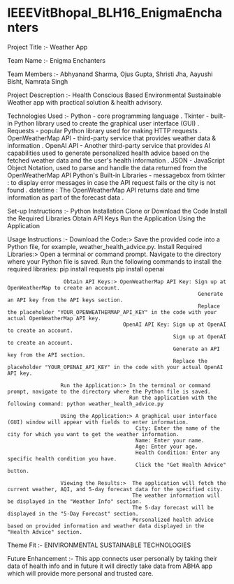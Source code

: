 # IEEEVitBhopal_BLH16_EnigmaEnchanters
Project Title :- Weather App

Team Name :- Enigma Enchanters 

Team Members :- Abhyanand Sharma, 
                Ojus Gupta,
                Shristi Jha,
                Aayushi Bisht,
                Namrata Singh
                
Project Descreption :- Health Conscious Based Environmental Sustainable Weather app with practical solution & health advisory.

Technologies Used :- Python - core programming language .
                     Tkinter - built-in Python library used to create the graphical user interface (GUI) .
                     Requests - popular Python library used for making HTTP requests .
                     OpenWeatherMap API - third-party service that provides weather data & information .
                     OpenAI API - Another third-party service that provides AI capabilities used to generate personalized health advice based on the fetched weather data 
                     and the user's health information .
                     JSON - JavaScript Object Notation, used to parse and handle the data returned from the OpenWeatherMap API
                     Python's Built-in Libraries - messagebox from tkinter : to display error messages in case the API request fails or the city is not found .
                                                   datetime : The OpenWeatherMap API returns date and time information as part of the forecast data .
                                                   
Set-up Instructions :-  Python Installation
                        Clone or Download the Code
                        Install the Required Libraries
                        Obtain API Keys
                        Run the Application
                        Using the Application
                        
Usage Instructions :- Download the Code:> Save the provided code into a Python file, for example, weather_health_advice.py.
                      Install Required Libraries:> Open a terminal or command prompt.
                                                  Navigate to the directory where your Python file is saved.
                                                  Run the following commands to install the required libraries: pip install requests
                                                                                                                pip install openai
                                                                                                                
                      Obtain API Keys:> OpenWeatherMap API Key: Sign up at OpenWeatherMap to create an account.
                                                                 Generate an API key from the API keys section.
                                                                 Replace the placeholder "YOUR_OPENWEATHERMAP_API_KEY" in the code with your actual OpenWeatherMap API key.
                                         OpenAI API Key: Sign up at OpenAI to create an account.
                                                         Sign up at OpenAI to create an account.
                                                         Generate an API key from the API section.
                                                         Replace the placeholder "YOUR_OPENAI_API_KEY" in the code with your actual OpenAI API key.
                                                         
                     Run the Application:> In the terminal or command prompt, navigate to the directory where the Python file is saved.
                                           Run the application with the following command: python weather_health_advice.py

                     Using the Application:> A graphical user interface (GUI) window will appear with fields to enter information.
                                             City: Enter the name of the city for which you want to get the weather information.
                                             Name: Enter your name.
                                             Age: Enter your age.
                                             Health Condition: Enter any specific health condition you have.
                                             Click the "Get Health Advice" button.
                                             
                     Viewing the Results:>  The application will fetch the current weather, AQI, and 5-day forecast data for the specified city.
                                            The weather information will be displayed in the "Weather Info" section.
                                            The 5-day forecast will be displayed in the "5-Day Forecast" section.
                                            Personalized health advice based on provided information and weather data displayed in the "Health Advice" section.
                                            
Theme Fit :-  ENIVIRONMENTAL SUSTAINABLE TECHNOLOGIES

Future Enhancement :- This app connects user personally by taking their data of health info and in future it will directly take data from ABHA app which will provide more
                      personal and trusted care.
